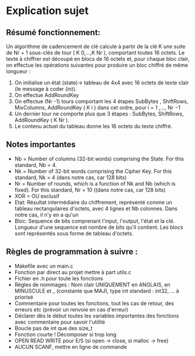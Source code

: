 # Explication sujet

## Résumé fonctionnement:	
Un algorithme de cadencement de clé calcule à partir de la clé K une suite de Nr + 1 sous-clés de tour ( K 0,...,K Nr ), comportant toutes 16 octets. Le texte à chiffrer est découpé en blocs de 16 octets et, pour chaque bloc clair, on effectue les opérations suivantes pour produire un bloc chiffré de même longueur :	
	
1. On initialise un état (state)-> tableau de 4x4 avec 16 octets de texte clair (le message à coder (in)).	
2. On effectue AddRoundKey	
3. On effectue (Nr -1) tours comportant les 4 étapes SubBytes , ShiftRows, MixColumns, AddRoundKey ( K i ) dans cet ordre, pour i = 1 ,..., Nr −1	
4. Un dernier tour ne comporte plus que 3 étapes : SubBytes, ShiftRows, AddRoundKey ( K Nr ).	
5. Le contenu actuel du tableau donne les 16 octets du texte chiffré.	


## Notes importantes	
* Nb = Number  of  columns  (32-bit  words)  comprising  the  State.  For  this  standard, Nb = 4.	
* Nk = Number  of  32-bit  words  comprising  the  Cipher  Key.  For  this  standard, Nk = 4 (dans notre cas, car 128 bits)	
* Nr = Number  of  rounds,  which  is  a  function  of  Nk and  Nb (which  is  fixed). For this standard, Nr = 10 ((dans notre cas, car 128 bits)	
* XOR = OU exclusif	
* Etat: Résultat intermédiaire du chiffrement, représenté comme un tableau rectangulaires d'octets, avec 4 lignes et Nb colonnes. Dans notre cas, il n'y en a qu'un	
* Bloc: Sequence de bits comprenant l'input, l'output, l'état et la clé. Longueur d'une sequence est nombre de bits qu'il contient. Les blocs sont représentés sous forme de tableau d'octets.	
	

## Règles de programmation à suivre :	
* Makefile avec un main.c 	
* Fonction par direct au projet mettre à part utils.c	
* Fichier en .h pour toute les fonctions	
* Règles de nommages : Nom clair UNIQUEMENT en ANGLAIS, en MINUSCULE et _ (constante que MAJ), type int standard : int32, ... à priorisé 	
* Commentaire pour toutes les fonctions, tout les cas de retour, des erreurs etc (prévoir un renvoie en cas d'erreur)		
* Déclarer dès le début toutes les variables importantes des fonctions avec commentaire pour savoir l'utilité	
* Boucle pas de int que des size_t	
* Fonction courte ! Décomposer si trop long	
* OPEN READ WRITE pour E/S (si open -> close, si malloc -> free)	
* AUCUN SCANF, mettre en ligne de commande	
	
	
	
	
	
	
	
	
	
	
	
	
	
	
	
	
	
	
	
	
	
	
	
	
	
	
	
	
	
	
	
	
